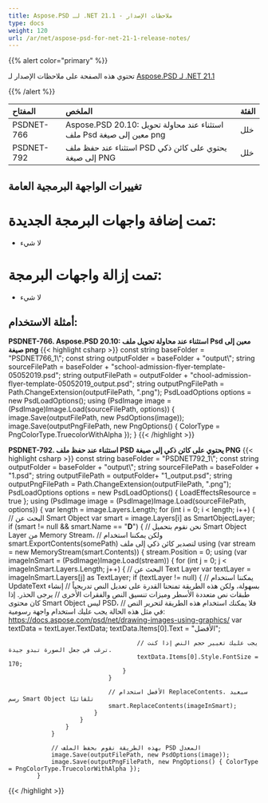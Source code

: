 ```yaml
---
title: Aspose.PSD لـ .NET 21.1 - ملاحظات الإصدار
type: docs
weight: 120
url: /ar/net/aspose-psd-for-net-21-1-release-notes/
---
```


{{% alert color="primary" %}} 

تحتوي هذه الصفحة على ملاحظات الإصدار لـ [Aspose.PSD لـ .NET 21.1](https://www.nuget.org/packages/Aspose.PSD/)

{{% /alert %}} 

|**المفتاح**|**الملخص**|**الفئة**|
| :- | :- | :- |
|PSDNET-766|Aspose.PSD 20.10: استثناء عند محاولة تحويل ملف Psd معين إلى صيغة png|خلل|
|PSDNET-792|استثناء عند حفظ ملف PSD يحتوي على كائن ذكي إلى صيغة PNG|خلل|

## **تغييرات الواجهة البرمجية العامة**
# **تمت إضافة واجهات البرمجة الجديدة:**
- لا شيء

# **تمت إزالة واجهات البرمجة:**
- لا شيء

## **أمثلة الاستخدام:**
**PSDNET-766. Aspose.PSD 20.10: استثناء عند محاولة تحويل ملف Psd معين إلى صيغة png**
{{< highlight csharp >}}
            const string baseFolder = "PSDNET766_1\\";
            const string outputFolder = baseFolder + "output\\";
            string sourceFilePath = baseFolder + "school-admission-flyer-template-05052019.psd";
            string outputFilePath = outputFolder + "chool-admission-flyer-template-05052019_output.psd";
            string outputPngFilePath = Path.ChangeExtension(outputFilePath, ".png");
            PsdLoadOptions options = new PsdLoadOptions();
            using (PsdImage image = (PsdImage)Image.Load(sourceFilePath, options))
            {
                image.Save(outputFilePath, new PsdOptions(image));
                image.Save(outputPngFilePath, new PngOptions() { ColorType = PngColorType.TruecolorWithAlpha });
            }
{{< /highlight >}}

**PSDNET-792. استثناء عند حفظ ملف PSD يحتوي على كائن ذكي إلى صيغة PNG**
{{< highlight csharp >}}
            const string baseFolder = "PSDNET792_1\\";
            const string outputFolder = baseFolder + "output\\";
            string sourceFilePath = baseFolder + "1.psd";
            string outputFilePath = outputFolder+ "1_output.psd";
            string outputPngFilePath = Path.ChangeExtension(outputFilePath, ".png");
            PsdLoadOptions options = new PsdLoadOptions() { LoadEffectsResource = true };
            using (PsdImage image = (PsdImage)Image.Load(sourceFilePath, options))
            {
                var length = image.Layers.Length;
                for (int i = 0; i < length; i++)
                {
                    // البحث عن Smart Object
                    var smart = image.Layers[i] as SmartObjectLayer;
                    if (smart != null && smart.Name == "__D__")
                    {
                        // نحن نقوم بتحميل Smart Object Layer من Memory Stream،
                        // ولكن يمكننا استخدام smart.ExportContents(somePath) لتصدير كائن ذكي إلى ملف
                        using (var stream = new MemoryStream(smart.Contents))
                        {
                            stream.Position = 0;
                            using (var imageInSmart = (PsdImage)Image.Load(stream))
                            {
                                for (int j = 0; j < imageInSmart.Layers.Length; j++)
                                {
                                    // البحث عن Text Layer
                                    var textLayer = imageInSmart.Layers[j] as TextLayer;
                                    if (textLayer != null)
                                    {
                                        // يمكننا استخدام UpdateText بسهولة، ولكن هذه الطريقة تمنحنا القدرة على تعديل النص تدريجياً
                                        // إنشاء طبقات نص متعددة الأسطر وميزات تنسيق النص والفقرات الأخرى
                                        // يرجى الحذر. إذا كان محتوى Smart Object ليس PSD، فلا يمكنك استخدام هذه الطريقة لتحرير النص
                                        // في مثل هذه الحالة يجب عليك استخدام واجهة رسومية: https://docs.aspose.com/psd/net/drawing-images-using-graphics/
                                        var textData = textLayer.TextData;
                                        textData.Items[0].Text = "الأفضل";

                                        // يجب عليك تغيير حجم النص إذا كنت ترغب في جعل الصورة تبدو جيدة.
                                        textData.Items[0].Style.FontSize = 170;
                                    }
                                }

                                // الأفضل استخدام ReplaceContents. سيعيد رسم Smart Object تلقائيًا
                                smart.ReplaceContents(imageInSmart);
                            }
                        }
                    }
                }

                // بهذه الطريقة نقوم بحفظ الملف PSD المعدل
                image.Save(outputFilePath, new PsdOptions(image));
                image.Save(outputPngFilePath, new PngOptions() { ColorType = PngColorType.TruecolorWithAlpha });
            }
{{< /highlight >}}